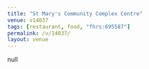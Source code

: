 ```yaml
---
title: "St Mary's Community Complex Centre"
venue: v14037
tags: [restaurant, food, "fhrs:695587"]
permalink: /v/14037/
layout: venue
---
```

null